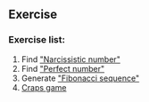 <!-- ## 练习

### 练习清单

1. 寻找[“水仙花数”](https://baike.baidu.com/item/%E6%B0%B4%E4%BB%99%E8%8A%B1%E6%95%B0)。
2. 寻找[“完美数”](https://baike.baidu.com/item/%E5%AE%8C%E5%85%A8%E6%95%B0/370913)。
3. [“百钱百鸡”](https://baike.baidu.com/item/%E7%99%BE%E9%B8%A1%E7%99%BE%E9%92%B1/5857320)问题。
4. 生成[“斐波拉切数列”](https://baike.baidu.com/item/%E6%96%90%E6%B3%A2%E9%82%A3%E5%A5%91%E6%95%B0%E5%88%97/99145)。
5. Craps赌博游戏。 -->

## Exercise

### Exercise list:

1. Find ["Narcissistic number"](https://en.wikipedia.org/wiki/Narcissistic_number)
2. Find ["Perfect number"](https://en.wikipedia.org/wiki/Perfect_number)
3. Generate ["Fibonacci sequence"](https://en.wikipedia.org/wiki/Fibonacci_number)
4. [Craps game](https://en.wikipedia.org/wiki/Craps)